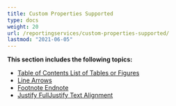 ```yaml
---
title: Custom Properties Supported
type: docs
weight: 20
url: /reportingservices/custom-properties-supported/
lastmod: "2021-06-05"
---
```


**This section includes the following topics:**

- [Table of Contents List of Tables or Figures](/pdf/reportingservices/table-of-contents-list-of-tables-or-figures/)
- [Line Arrows](/pdf/reportingservices/line-arrows/)
- [Footnote Endnote](/pdf/reportingservices/footnote-endnote/)
- [Justify FullJustify Text Alignment](/pdf/reportingservices/justify-fulljustify-text-alignment/)
